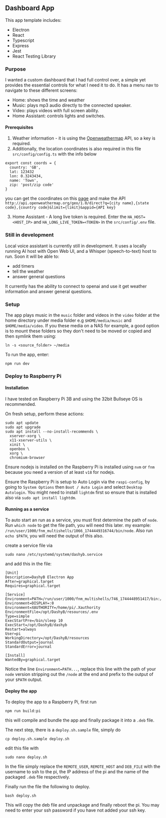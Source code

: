 ## Dashboard App

This app template includes:

- Electron
- React
- Typescript
- Express
- Jest
- React Testing Library

### Purpose

I wanted a custom dashboard that I had full control over, a simple yet provides the essential controls for what I need it to do. It has a menu nav to navigate to these different screens:

- Home: shows the time and weather
- Music: plays mp3 audio directly to the connected speaker.
- Video: plays videos with full screen ability.
- Home Assistant: controls lights and switches.

#### Prerequisites

1. Weather information - it is using the [Openweathermap](https://openweathermap.org/) API, so a key is required.
2. Additionally, the location coordinates is also required in this file `src/config/config.ts` with the info below

```
export const coords = {
  country: 'GB',
  lat: 123432
  lon: 0.3243434,
  name: 'Town',
  zip: 'post/zip code'
}
```

you can get the coordinates on this [page](https://openweathermap.org/api/geocoding-api) and make the API `http://api.openweathermap.org/geo/1.0/direct?q={city name},{state code},{country code}&limit={limit}&appid={API key}`

3. Home Assistant - A long live token is required. Enter the `HA_HOST=<HOST_IP>` and `HA_LONG_LIVE_TOKEN=<TOKEN>` in the `src/config/.env` file.

### Still in development

Local voice assistant is currently still in development. It uses a locally running AI host with Open Web UI, and a Whisper (speech-to-text) host to run.
Soon it will be able to:

- add timers
- tell the weather
- answer general questions

It currently has the ability to connect to openai and use it get weather information and answer general questions.

### Setup

The app plays music in the `music` folder and videos in the `video` folder at the home directory under media folder e.g `$HOME/media/music` and `$HOME/media/video`. If you these media on a NAS for example, a good option is to mount these folders so they don't need to be moved or copied and then symlink them using:
```
ln -s <source_folder> ~/media
```

To run the app, enter:

```
npm run dev
```


### Deploy to Raspberry Pi

#### Installation

I have tested on Raspberry Pi 3B and using the 32bit Bullseye OS is recommended.

On fresh setup, perform these actions:
```
sudo apt update
sudo apt upgrade
sudo apt install --no-install-recommends \
  xserver-xorg \
  x11-xserver-utils \
  xinit \
  openbox \
  xorg \
  chromium-browser
```

Ensure nodejs is installed on the Raspberry Pi is installed using `nvm` or `fnm` because you need a version of at least `v18` for nodejs.

Ensure the Raspberry Pi is setup to Auto Login via the `raspi-config`, by going to `System Options` then `Boot / Auto Login` and select `Desktop Autologin`. You might need to install `lightdm` first so ensure that is installed also via `sudo apt install lightdm`.

#### Running as a service

To auto start an run as a service, you must first determine the path of `node`.
Run `which node` to get the file path, you will need this later.
my example: `/run/user/1000/fnm_multishells/1066_1744449316744/bin/node`.
Also run `echo $PATH`, you will need the output of this also.

create a service file via 
```
sudo nano /etc/systemd/system/dashyb.service 
```
and add this in the file:
```
[Unit]
Description=DashyB Electron App
After=graphical.target
Requires=graphical.target

[Service]
Environment=PATH=/run/user/1000/fnm_multishells/746_1744448951417/bin:/home/pi/.local/share/fnm:/usr/local/sbin:/usr/local/bin:/usr/sbin:/usr/bin:/sbin:/bin:/usr/local/games:/usr/games
Environment=DISPLAY=:0
Environment=XAUTHORITY=/home/pi/.Xauthority
EnvironmentFile=/opt/DashyB/resources/.env
Type=simple
ExecStartPre=/bin/sleep 10
ExecStart=/opt/DashyB/dashyb
Restart=always
User=pi
WorkingDirectory=/opt/DashyB/resources
StandardOutput=journal
StandardError=journal

[Install]
WantedBy=graphical.target
```
Notice the line `Environment=PATH...`, replace this line with the path of your `node` version stripping out the `/node` at the end and prefix to the output of your `$PATH` output.

#### Deploy the app

To deploy the app to a Raspberry Pi, first run
```
npm run build:pi
```
this will compile and bundle the app and finally package it into a `.deb` file.

The next step, there is a `deploy.sh.sample` file, simply do 
```
cp deploy.sh.sample deploy.sh
```
edit this file with
```
sudo nano deploy.sh
```
In the file simply replace the `REMOTE_USER`, `REMOTE_HOST` and `DEB_FILE` with the username to ssh to the pi, the IP address of the pi and the name of the packaged `.deb` file respectively.

Finally run the file the following to deploy.
```
bash deploy.sh
```
This will copy the deb file and unpackage and finally reboot the pi. You may need to enter your ssh password if you have not added your ssh key.
